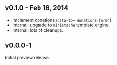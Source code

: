 ## v0.1.0 - Feb 16, 2014

 * Implement donations (`data-tb='donations-form'`).
 * Internal: upgrade to `ministache` template engine.
 * Internal: lots of cleanups.

## v0.0.0-1

Initial preview release.

